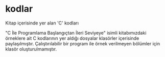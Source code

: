 # kodlar
Kitap içerisinde yer alan 'C' kodları

"C İle Programlama Başlangıçtan İleri Seviyeye" isimli kitabımızdaki örneklere ait C kodlarının yer aldığı dosyalar klasörler içerisinde paylaşılmıştır. 
Çalıştırılabilir bir program ile örnek verilmeyen bölümler için klasör oluşturulmamıştır. 
